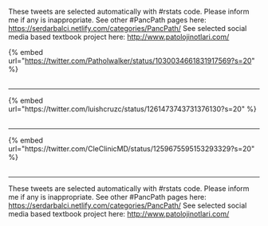

These tweets are selected automatically with #rstats code. Please inform me if any is inappropriate.
See other #PancPath pages here: https://serdarbalci.netlify.com/categories/PancPath/ 
See selected social media based textbook project here: http://www.patolojinotlari.com/

{% embed url="https://twitter.com/Patholwalker/status/1030034661831917569?s=20" %}<br>
<br>
<hr>
{% embed url="https://twitter.com/luishcruzc/status/1261473743731376130?s=20" %}<br>
<br>
<hr>
{% embed url="https://twitter.com/CleClinicMD/status/1259675595153293329?s=20" %}<br>
<br>
<hr>


These tweets are selected automatically with #rstats code. Please inform me if any is inappropriate.
See other #PancPath pages here: https://serdarbalci.netlify.com/categories/PancPath/ 
See selected social media based textbook project here: http://www.patolojinotlari.com/
